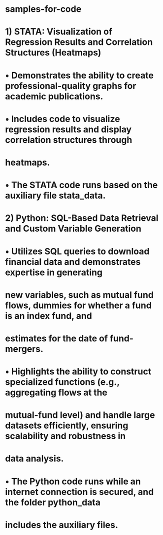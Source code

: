 # samples-for-code

# 1) STATA: Visualization of Regression Results and Correlation Structures (Heatmaps)
# • Demonstrates the ability to create professional-quality graphs for academic publications.
# • Includes code to visualize regression results and display correlation structures through
# heatmaps.
# • The STATA code runs based on the auxiliary file stata_data.

# 2) Python: SQL-Based Data Retrieval and Custom Variable Generation
# • Utilizes SQL queries to download financial data and demonstrates expertise in generating
# new variables, such as mutual fund flows, dummies for whether a fund is an index fund, and
# estimates for the date of fund-mergers.
# • Highlights the ability to construct specialized functions (e.g., aggregating flows at the
# mutual-fund level) and handle large datasets efficiently, ensuring scalability and robustness in
# data analysis.
# • The Python code runs while an internet connection is secured, and the folder python_data
# includes the auxiliary files.
